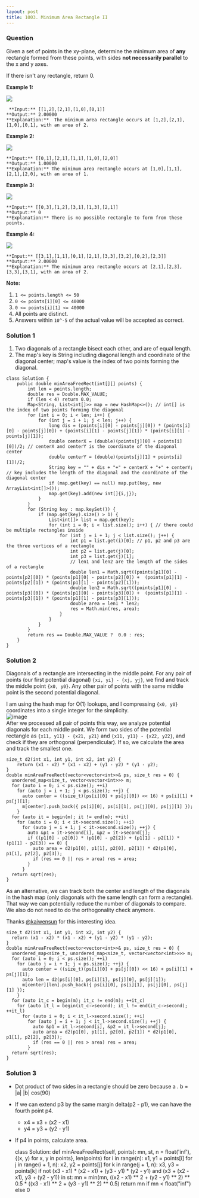 ```yaml
---
layout: post
title: 1003. Minimum Area Rectangle II
---
```

### Question
Given a set of points in the xy-plane, determine the minimum area of **any**
rectangle formed from these points, with sides **not necessarily parallel** to
the x and y axes.

If there isn't any rectangle, return 0.



 **Example 1:**

![](https://assets.leetcode.com/uploads/2018/12/21/1a.png)

    
    
     **Input:** [[1,2],[2,1],[1,0],[0,1]]
    **Output:** 2.00000
    **Explanation:**  The minimum area rectangle occurs at [1,2],[2,1],[1,0],[0,1], with an area of 2.
    

**Example 2:**

![](https://assets.leetcode.com/uploads/2018/12/22/2.png)

    
    
    **Input:** [[0,1],[2,1],[1,1],[1,0],[2,0]]
    **Output:** 1.00000
    **Explanation:** The minimum area rectangle occurs at [1,0],[1,1],[2,1],[2,0], with an area of 1.
    

**Example 3:**

![](https://assets.leetcode.com/uploads/2018/12/22/3.png)

    
    
    **Input:** [[0,3],[1,2],[3,1],[1,3],[2,1]]
    **Output:** 0
    **Explanation:** There is no possible rectangle to form from these points.
    

**Example 4:**

![](https://assets.leetcode.com/uploads/2018/12/21/4c.png)

    
    
    **Input:** [[3,1],[1,1],[0,1],[2,1],[3,3],[3,2],[0,2],[2,3]]
    **Output:** 2.00000
    **Explanation:** The minimum area rectangle occurs at [2,1],[2,3],[3,3],[3,1], with an area of 2.
    



 **Note:**

  1. `1 <= points.length <= 50`
  2. `0 <= points[i][0] <= 40000`
  3. `0 <= points[i][1] <= 40000`
  4. All points are distinct.
  5. Answers within `10^-5` of the actual value will be accepted as correct.

### Solution 1
  1. Two diagonals of a rectangle bisect each other, and are of equal length.
  2. The map's key is String including diagonal length and coordinate of the diagonal center; map's value is the index of two points forming the diagonal.

    
    
    class Solution {
        public double minAreaFreeRect(int[][] points) {
            int len = points.length;
            double res = Double.MAX_VALUE;
            if (len < 4) return 0.0;
            Map<String, List<int[]>> map = new HashMap<>(); // int[] is the index of two points forming the diagonal
            for (int i = 0; i < len; i++) {
                for (int j = i + 1; j < len; j++) {
                    long dis = (points[i][0] - points[j][0]) * (points[i][0] - points[j][0]) + (points[i][1] - points[j][1]) * (points[i][1] - points[j][1]);
                    double centerX = (double)(points[j][0] + points[i][0])/2; // centerX and centerY is the coordinate of the diagonal center
                    double centerY = (double)(points[j][1] + points[i][1])/2;
                    String key = "" + dis + "+" + centerX + "+" + centerY; // key includes the length of the diagonal and the coordinate of the diagonal center
                    if (map.get(key) == null) map.put(key, new ArrayList<int[]>());
                    map.get(key).add(new int[]{i,j});
                }
            }
            for (String key : map.keySet()) {
                if (map.get(key).size() > 1) {  
                    List<int[]> list = map.get(key);
                    for (int i = 0; i < list.size(); i++) { // there could be multiple rectangles inside
                        for (int j = i + 1; j < list.size(); j++) {
                            int p1 = list.get(i)[0]; // p1, p2 and p3 are the three vertices of a rectangle
                            int p2 = list.get(j)[0];
                            int p3 = list.get(j)[1];
                            // len1 and len2 are the length of the sides of a rectangle
                            double len1 = Math.sqrt((points[p1][0] - points[p2][0]) * (points[p1][0] - points[p2][0]) +  (points[p1][1] - points[p2][1]) * (points[p1][1] - points[p2][1])); 
                            double len2 = Math.sqrt((points[p1][0] - points[p3][0]) * (points[p1][0] - points[p3][0]) +  (points[p1][1] - points[p3][1]) * (points[p1][1] - points[p3][1]));
                            double area = len1 * len2; 
                            res = Math.min(res, area);
                        }
                    }
                }
            }
            return res == Double.MAX_VALUE ?  0.0 : res;
        }
    }
    


### Solution 2
Diagonals of a rectangle are intersecting in the middle point. For any pair of
points (our first potential diagonal) `{xi, yi} - {xj, yj}`, we find and track
the middle point `{x0, y0}`. Any other pair of points with the same middle
point is the second potential diagonal.

I am using the hash map for O(1) lookups, and I compressing `{x0, y0}`
coordinates into a single integer for the simplicity.  
![image](https://assets.leetcode.com/users/votrubac/image_1546066215.png)  
After we processed all pair of points this way, we analyze potential diagonals
for each middle point. We form two sides of the potential rectangle as `{x11,
y11} - {x21, y21}` and `{x11, y11} - {x22, y22}`, and check if they are
orthogonal (perpendicular). If so, we calculate the area and track the
smallest one.

    
    
    size_t d2(int x1, int y1, int x2, int y2) { 
        return (x1 - x2) * (x1 - x2) + (y1 - y2) * (y1 - y2);
    }
    double minAreaFreeRect(vector<vector<int>>& ps, size_t res = 0) {
      unordered_map<size_t, vector<vector<int>>> m;
      for (auto i = 0; i < ps.size(); ++i)
        for (auto j = i + 1; j < ps.size(); ++j) {
          auto center = ((size_t)(ps[i][0] + ps[j][0]) << 16) + ps[i][1] + ps[j][1];
          m[center].push_back({ ps[i][0], ps[i][1], ps[j][0], ps[j][1] });
        }
      for (auto it = begin(m); it != end(m); ++it)
        for (auto i = 0; i < it->second.size(); ++i)
          for (auto j = i + 1; j < it->second.size(); ++j) {
            auto &p1 = it->second[i], &p2 = it->second[j];
            if ((p1[0] - p2[0]) * (p1[0] - p2[2]) + (p1[1] - p2[1]) * (p1[1] - p2[3]) == 0) {
              auto area = d2(p1[0], p1[1], p2[0], p2[1]) * d2(p1[0], p1[1], p2[2], p2[3]);
              if (res == 0 || res > area) res = area;
            }
          }
      return sqrt(res);
    }
    

As an alternative, we can track both the center and length of the diagonals in
the hash map (only diagonals with the same length can form a rectangle). That
way we can potentially reduce the number of diagonals to compare. We also do
not need to do the orthogonality check anymore.

Thanks [@kaiwensun](https://leetcode.com/kaiwensun/) for this interesting
idea.

    
    
    size_t d2(int x1, int y1, int x2, int y2) {
      return (x1 - x2) * (x1 - x2) + (y1 - y2) * (y1 - y2);
    }
    double minAreaFreeRect(vector<vector<int>>& ps, size_t res = 0) {
      unordered_map<size_t, unordered_map<size_t, vector<vector<int>>>> m;
      for (auto i = 0; i < ps.size(); ++i)
        for (auto j = i + 1; j < ps.size(); ++j) {
          auto center = ((size_t)(ps[i][0] + ps[j][0]) << 16) + ps[i][1] + ps[j][1];
          auto len = d2(ps[i][0], ps[i][1], ps[j][0], ps[j][1]);
          m[center][len].push_back({ ps[i][0], ps[i][1], ps[j][0], ps[j][1] });
        }
      for (auto it_c = begin(m); it_c != end(m); ++it_c)
        for (auto it_l = begin(it_c->second); it_l != end(it_c->second); ++it_l)
          for (auto i = 0; i < it_l->second.size(); ++i)
            for (auto j = i + 1; j < it_l->second.size(); ++j) {
              auto &p1 = it_l->second[i], &p2 = it_l->second[j];
              auto area = d2(p1[0], p1[1], p2[0], p2[1]) * d2(p1[0], p1[1], p2[2], p2[3]);
              if (res == 0 || res > area) res = area;
            }
      return sqrt(res);
    }
    


### Solution 3
  * Dot product of two sides in a rectangle should be zero because a . b = |a| |b| cos(90)
  * If we can extend p3 by the same margin delta(p2 - p1), we can have the fourth point p4.
    * x4 = x3 + (x2 - x1)
    * y4 = y3 + (y2 - y1)
  * If p4 in points, calculate area.

    
    
    class Solution:
        def minAreaFreeRect(self, points):
            mn, st, n = float('inf'), {(x, y) for x, y in points}, len(points) 
            for i in range(n):
                x1, y1 = points[i]
                for j in range(i + 1, n):
                    x2, y2 = points[j]
                    for k in range(j + 1, n):
                        x3, y3 = points[k]
                        if not (x3 - x1) * (x2 - x1) + (y3 - y1) * (y2 - y1) and (x3 + (x2 - x1), y3 + (y2 - y1)) in st:
                            mn = min(mn, ((x2 - x1) ** 2 + (y2 - y1) ** 2) ** 0.5 * ((x3 - x1) ** 2 + (y3 - y1) ** 2) ** 0.5)
            return mn if mn < float("inf") else 0
    



